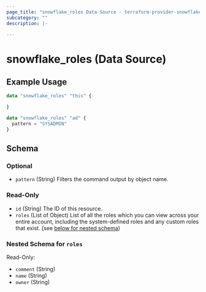 ```yaml
---
page_title: "snowflake_roles Data Source - terraform-provider-snowflake"
subcategory: ""
description: |-
  
---
```


# snowflake_roles (Data Source)



## Example Usage

```terraform
data "snowflake_roles" "this" {

}

data "snowflake_roles" "ad" {
  pattern = "SYSADMIN"
}
```

<!-- schema generated by tfplugindocs -->
## Schema

### Optional

- `pattern` (String) Filters the command output by object name.

### Read-Only

- `id` (String) The ID of this resource.
- `roles` (List of Object) List of all the roles which you can view across your entire account, including the system-defined roles and any custom roles that exist. (see [below for nested schema](#nestedatt--roles))

<a id="nestedatt--roles"></a>
### Nested Schema for `roles`

Read-Only:

- `comment` (String)
- `name` (String)
- `owner` (String)
